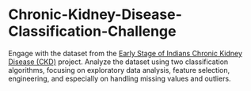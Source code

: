 # Chronic-Kidney-Disease-Classification-Challenge
Engage with the dataset from the [Early Stage of Indians Chronic Kidney Disease (CKD)](https://archive.ics.uci.edu/dataset/336/chronic+kidney+disease) project. Analyze the dataset using two classification algorithms, focusing on exploratory data analysis, feature selection, engineering, and especially on handling missing values and outliers. 
